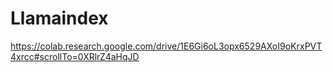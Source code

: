 # Llamaindex

https://colab.research.google.com/drive/1E6Gi6oL3opx6529AXoI9oKrxPVT4xrcc#scrollTo=0XRlrZ4aHqJD
